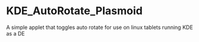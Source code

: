 # KDE_AutoRotate_Plasmoid
A simple applet that toggles auto rotate for use on linux tablets running KDE as a DE
